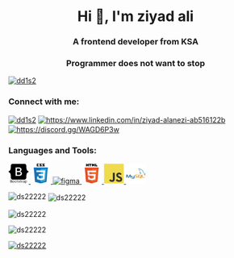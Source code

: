 <h1 align="center">Hi 👋, I'm ziyad ali</h1>
<h3 align="center">A frontend developer from KSA</h3>
<h3 align="center">Programmer does not want to stop </h3>




<p align="left"> <a href="https://twitter.com/dd1s2" target="blank"><img src="https://img.shields.io/twitter/follow/dd1s2?logo=twitter&style=for-the-badge" alt="dd1s2" /></a> </p>

<h3 align="left">Connect with me:</h3>
<p align="left">
<a href="https://twitter.com/dd1s2" target="blank"><img align="center" src="https://raw.githubusercontent.com/rahuldkjain/github-profile-readme-generator/master/src/images/icons/Social/twitter.svg" alt="dd1s2" height="30" width="40" /></a>
<a href="https://www.linkedin.com/in/ziyad-alanezi-ab516122b/" target="blank"><img align="center" src="https://raw.githubusercontent.com/rahuldkjain/github-profile-readme-generator/master/src/images/icons/Social/linked-in-alt.svg" alt="https://www.linkedin.com/in/ziyad-alanezi-ab516122b" height="30" width="40" /></a>
<a href="https://discord.gg/https://discord.gg/WAGD6P3w" target="blank"><img align="center" src="https://raw.githubusercontent.com/rahuldkjain/github-profile-readme-generator/master/src/images/icons/Social/discord.svg" alt="https://discord.gg/WAGD6P3w" height="30" width="40" /></a>
</p>

<h3 align="left">Languages and Tools:</h3>
<p align="left"> <a href="https://getbootstrap.com" target="_blank" rel="noreferrer"> <img src="https://raw.githubusercontent.com/devicons/devicon/master/icons/bootstrap/bootstrap-plain-wordmark.svg" alt="bootstrap" width="40" height="40"/> </a> <a href="https://www.w3schools.com/css/" target="_blank" rel="noreferrer"> <img src="https://raw.githubusercontent.com/devicons/devicon/master/icons/css3/css3-original-wordmark.svg" alt="css3" width="40" height="40"/> </a> <a href="https://www.figma.com/" target="_blank" rel="noreferrer"> <img src="https://www.vectorlogo.zone/logos/figma/figma-icon.svg" alt="figma" width="40" height="40"/> </a> <a href="https://www.w3.org/html/" target="_blank" rel="noreferrer"> <img src="https://raw.githubusercontent.com/devicons/devicon/master/icons/html5/html5-original-wordmark.svg" alt="html5" width="40" height="40"/> </a> <a href="https://developer.mozilla.org/en-US/docs/Web/JavaScript" target="_blank" rel="noreferrer"> <img src="https://raw.githubusercontent.com/devicons/devicon/master/icons/javascript/javascript-original.svg" alt="javascript" width="40" height="40"/> </a> <a href="https://www.mysql.com/" target="_blank" rel="noreferrer"> <img src="https://raw.githubusercontent.com/devicons/devicon/master/icons/mysql/mysql-original-wordmark.svg" alt="mysql" width="40" height="40"/> </a> </p>

<p><img align="left" src="https://github-readme-stats.vercel.app/api/top-langs?username=ds22222&show_icons=true&locale=en&layout=compact" alt="ds22222" /></p>

<p>&nbsp;<img align="center" src="https://github-readme-stats.vercel.app/api?username=ds22222&show_icons=true&locale=en" alt="ds22222" /></p>

<p><img align="center" src="https://github-readme-streak-stats.herokuapp.com/?user=ds22222&" alt="ds22222" /></p>
<p align="left"> <img src="https://komarev.com/ghpvc/?username=ds22222&label=Profile%20views&color=0e75b6&style=flat" alt="ds22222" /> </p>

<p align="left"> <a href="https://github.com/ryo-ma/github-profile-trophy"><img src="https://github-profile-trophy.vercel.app/?username=ds22222" alt="ds22222" /></a> </p>
